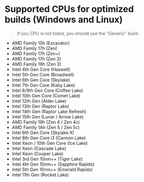 
# Supported CPUs for optimized builds (Windows and Linux)

> If you CPU is not listed, you should use the "Generic" build.

* AMD Family 15h (Excavator)
* AMD Family 17h (Zen)
* AMD Family 17h (Zen+)
* AMD Family 17h (Zen 2)
* AMD Family 19h (Zen 3)
* Intel 4th Gen Core (Haswell)
* Intel 5th Gen Core (Broadwell)
* Intel 6th Gen Core (Skylake)
* Intel 7th Gen Core (Kaby Lake)
* Intel 8/9th Gen Core (Coffee Lake)
* Intel 10th Gen Core (Comet Lake)
* Intel 12th Gen (Alder Lake)
* Intel 13th Gen (Raptor Lake)
* Intel 14th Gen (Raptor Lake Refresh)
* Intel 15th Gen (Lunar / Arrow Lake)
* AMD Family 19h (Zen 4 / Zen 4c)
* AMD Family 1Ah (Zen 5 / Zen 5c)
* Intel 6th Gen Core (Skylake X)
* Intel 8th Gen Core i3 (Cannon Lake)
* Intel Xeon / 10th Gen Core (Ice Lake)
* Intel Xeon (Cascade Lake)
* Intel Xeon (Cooper Lake)
* Intel 3rd Gen 10nm++ (Tiger Lake)
* Intel 4th Gen 10nm++ (Sapphire Rapids)
* Intel 5th Gen 10nm++ (Emerald Rapids)
* Intel 11th Gen (Rocket Lake)
